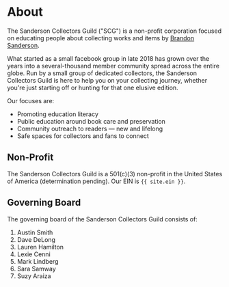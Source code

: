 # About

The Sanderson Collectors Guild ("SCG") is a non-profit corporation focused on educating people about collecting works and items by [Brandon Sanderson](https://brandonsanderson.com).

What started as a small facebook group in late 2018 has grown over the years into a several-thousand member community spread across the entire globe. Run by a small group of dedicated collectors, the Sanderson Collectors Guild is here to help you on your collecting journey, whether you're just starting off or hunting for that one elusive edition.

Our focuses are:

- Promoting education literacy
- Public education around book care and preservation
- Community outreach to readers — new and lifelong
- Safe spaces for collectors and fans to connect

## Non-Profit

The Sanderson Collectors Guild is a 501(c)(3) non-profit in the United States of America (determination pending). Our EIN is `{{ site.ein }}`.

## Governing Board

The governing board of the Sanderson Collectors Guild consists of:

1. Austin Smith
2. Dave DeLong
3. Lauren Hamilton
4. Lexie Cenni
5. Mark Lindberg
6. Sara Samway
7. Suzy Araiza
